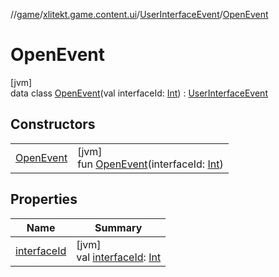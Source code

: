 //[game](../../../../index.md)/[xlitekt.game.content.ui](../../index.md)/[UserInterfaceEvent](../index.md)/[OpenEvent](index.md)

# OpenEvent

[jvm]\
data class [OpenEvent](index.md)(val interfaceId: [Int](https://kotlinlang.org/api/latest/jvm/stdlib/kotlin/-int/index.html)) : [UserInterfaceEvent](../index.md)

## Constructors

| | |
|---|---|
| [OpenEvent](-open-event.md) | [jvm]<br>fun [OpenEvent](-open-event.md)(interfaceId: [Int](https://kotlinlang.org/api/latest/jvm/stdlib/kotlin/-int/index.html)) |

## Properties

| Name | Summary |
|---|---|
| [interfaceId](interface-id.md) | [jvm]<br>val [interfaceId](interface-id.md): [Int](https://kotlinlang.org/api/latest/jvm/stdlib/kotlin/-int/index.html) |
